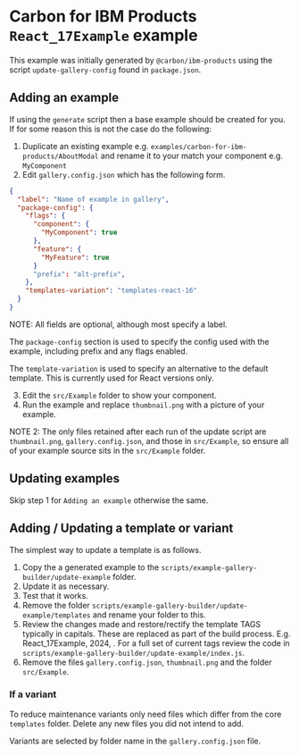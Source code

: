 # Carbon for IBM Products `React_17Example` example

This example was initially generated by `@carbon/ibm-products` using the script `update-gallery-config` found in `package.json`.

## Adding an example

If using the `generate` script then a base example should be created for you. If for some reason this is not the case do the following:

1. Duplicate an existing example e.g. `examples/carbon-for-ibm-products/AboutModal` and rename it to your match your component e.g. `MyComponent`
2. Edit `gallery.config.json` which has the following form.

```json
{
  "label": "Name of example in gallery",
  "package-config": {
    "flags": {
      "component": {
        "MyComponent": true
      },
      "feature": {
        "MyFeature": true
      }
      "prefix": "alt-prefix",
    },
    "templates-variation": "templates-react-16"
  }
}
```

NOTE: All fields are optional, although most specify a label.

The `package-config` section is used to specify the config used with the example, including prefix and any flags enabled.

The `template-variation` is used to specify an alternative to the default template. This is currently used for React versions only.

3. Edit the `src/Example` folder to show your component.
4. Run the example and replace `thumbnail.png` with a picture of your example.

NOTE 2: The only files retained after each run of the update script are `thumbnail.png`, `gallery.config.json`, and those in `src/Example`, so ensure all of your example source sits in the `src/Example` folder.

## Updating examples

Skip step 1 for `Adding an example` otherwise the same.

## Adding / Updating a template or variant

The simplest way to update a template is as follows.

1. Copy the a generated example to the `scripts/example-gallery-builder/update-example` folder.
2. Update it as necessary.
3. Test that it works.
4. Remove the folder `scripts/example-gallery-builder/update-example/templates` and rename your folder to this.
5. Review the changes made and restore/rectify the template TAGS typically in capitals. These are replaced as part of the build process. E.g. React_17Example, 2024, . For a full set of current tags review the code in `scripts/example-gallery-builder/update-example/index.js`.
6. Remove the files `gallery.config.json`, `thumbnail.png` and the folder `src/Example`.

### If a variant

To reduce maintenance variants only need files which differ from the core `templates` folder. Delete any new files you did not intend to add.

Variants are selected by folder name in the `gallery.config.json` file.
